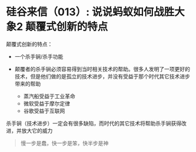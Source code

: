 # 硅谷来信（013）: 说说蚂蚁如何战胜大象2 颠覆式创新的特点

颠覆式创新的特点：

- 一个杀手锏/杀手功能
- 颠覆者的杀手锏必须容易得到当时相关技术的帮助。很多人发明了一项更好的技术，但是他们做的是孤立的技术进步，并没有受益于那个时代其它技术进步带来的帮助

  - 蒸汽船受益于工业革命
  - 微软受益于摩尔定律
  - 谷歌受益于互联网

杀手锏（技术进步）一定会有很多缺陷，而时代的其它技术将帮助杀手锏获得改进，并放大它的威力

> 慢一步是蠢，快一步是笨，快半步是神
